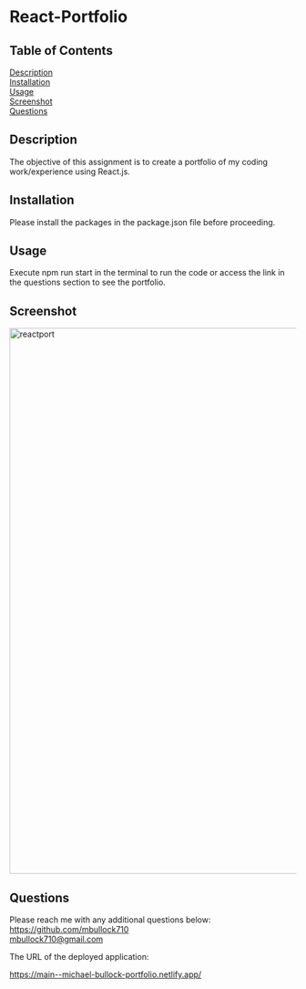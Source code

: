 # React-Portfolio

## Table of Contents  
[Description](#Description)  
[Installation](#Installation)  
[Usage](#Usage)   
[Screenshot](#Screenshot)   
[Questions](#Questions)  

  ## Description

  The objective of this assignment is to create a portfolio of my coding work/experience using React.js. 

  ## Installation

  Please install the packages in the package.json file before proceeding. 

  ## Usage

  Execute npm run start in the terminal to run the code or access the link in the questions section to see the portfolio.

  ## Screenshot

 <img width="957" alt="reactport" src="https://github.com/mbullock710/React-Portfolio/assets/148500556/d499387d-4d4a-41e9-9dac-a13472b265c7">

  ## Questions

  Please reach me with any additional questions below:<br>
  https://github.com/mbullock710<br>
  mbullock710@gmail.com

  The URL of the deployed application: 

  https://main--michael-bullock-portfolio.netlify.app/
